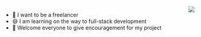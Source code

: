 <img align="right" src="https://github-readme-stats.vercel.app/api?username=cqdcyonghao&show_icons=true&icon_color=CE1D2D&text_color=718096&bg_color=ffffff&hide_title=true" />

<!-- ### Hi there 👋 -->
- 🤔 I want to be a freelancer
- 😄 I am learning on the way to full-stack development
- 💬 Welcome everyone to give encouragement for my project
<!--
**cqdcyonghao/cqdcyonghao** is a ✨ _special_ ✨ repository because its `README.md` (this file) appears on your GitHub profile.

Here are some ideas to get you started:

- 🔭 I’m currently working on ...
- 🌱 I’m currently learning ...
- 👯 I’m looking to collaborate on ...
- 🤔 I’m looking for help with ...
- 💬 Ask me about ...
- 📫 How to reach me: ...
- 😄 Pronouns: ...
- ⚡ Fun fact: ...
-->
